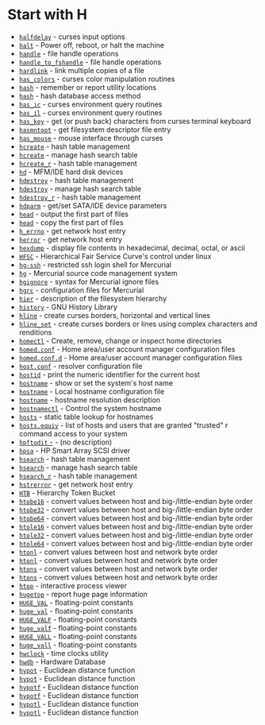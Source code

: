 # Start with H

- [`halfdelay`](https://www.man7.org/linux/man-pages/man3/halfdelay.3x.html) - curses input options
- [`halt`](https://www.man7.org/linux/man-pages/man8/halt.8.html) - Power off, reboot, or halt the machine
- [`handle`](https://www.man7.org/linux/man-pages/man3/handle.3.html) - file handle operations
- [`handle_to_fshandle`](https://www.man7.org/linux/man-pages/man3/handle_to_fshandle.3.html) - file handle operations
- [`hardlink`](https://www.man7.org/linux/man-pages/man1/hardlink.1.html) - link multiple copies of a file
- [`has_colors`](https://www.man7.org/linux/man-pages/man3/has_colors.3x.html) - curses color manipulation routines
- [`hash`](https://www.man7.org/linux/man-pages/man1/hash.1p.html) - remember or report utility locations
- [`hash`](https://www.man7.org/linux/man-pages/man3/hash.3.html) - hash database access method
- [`has_ic`](https://www.man7.org/linux/man-pages/man3/has_ic.3x.html) - curses environment query routines
- [`has_il`](https://www.man7.org/linux/man-pages/man3/has_il.3x.html) - curses environment query routines
- [`has_key`](https://www.man7.org/linux/man-pages/man3/has_key.3x.html) - get (or push back) characters from curses terminal keyboard
- [`hasmntopt`](https://www.man7.org/linux/man-pages/man3/hasmntopt.3.html) - get filesystem descriptor file entry
- [`has_mouse`](https://www.man7.org/linux/man-pages/man3/has_mouse.3x.html) - mouse interface through curses
- [`hcreate`](https://www.man7.org/linux/man-pages/man3/hcreate.3.html) - hash table management
- [`hcreate`](https://www.man7.org/linux/man-pages/man3/hcreate.3p.html) - manage hash search table
- [`hcreate_r`](https://www.man7.org/linux/man-pages/man3/hcreate_r.3.html) - hash table management
- [`hd`](https://www.man7.org/linux/man-pages/man4/hd.4.html) - MFM/IDE hard disk devices
- [`hdestroy`](https://www.man7.org/linux/man-pages/man3/hdestroy.3.html) - hash table management
- [`hdestroy`](https://www.man7.org/linux/man-pages/man3/hdestroy.3p.html) - manage hash search table
- [`hdestroy_r`](https://www.man7.org/linux/man-pages/man3/hdestroy_r.3.html) - hash table management
- [`hdparm`](https://www.man7.org/linux/man-pages/man8/hdparm.8.html) - get/set SATA/IDE device parameters
- [`head`](https://www.man7.org/linux/man-pages/man1/head.1.html) - output the first part of files
- [`head`](https://www.man7.org/linux/man-pages/man1/head.1p.html) - copy the first part of files
- [`h_errno`](https://www.man7.org/linux/man-pages/man3/h_errno.3.html) - get network host entry
- [`herror`](https://www.man7.org/linux/man-pages/man3/herror.3.html) - get network host entry
- [`hexdump`](https://www.man7.org/linux/man-pages/man1/hexdump.1.html) - display file contents in hexadecimal, decimal, octal, or ascii
- [`HFSC`](https://www.man7.org/linux/man-pages/man8/HFSC.8.html) - Hierarchical Fair Service Curve's control under linux
- [`hg-ssh`](https://www.man7.org/linux/man-pages/man8/hg-ssh.8.html) - restricted ssh login shell for Mercurial
- [`hg`](https://www.man7.org/linux/man-pages/man1/hg.1.html) - Mercurial source code management system
- [`hgignore`](https://www.man7.org/linux/man-pages/man5/hgignore.5.html) - syntax for Mercurial ignore files
- [`hgrc`](https://www.man7.org/linux/man-pages/man5/hgrc.5.html) - configuration files for Mercurial
- [`hier`](https://www.man7.org/linux/man-pages/man7/hier.7.html) - description of the filesystem hierarchy
- [`history`](https://www.man7.org/linux/man-pages/man3/history.3.html) - GNU History Library
- [`hline`](https://www.man7.org/linux/man-pages/man3/hline.3x.html) - create curses borders, horizontal and vertical lines
- [`hline_set`](https://www.man7.org/linux/man-pages/man3/hline_set.3x.html) - create curses borders or lines using complex characters and renditions
- [`homectl`](https://www.man7.org/linux/man-pages/man1/homectl.1.html) - Create, remove, change or inspect home directories
- [`homed.conf`](https://www.man7.org/linux/man-pages/man5/homed.conf.5.html) - Home area/user account manager configuration files
- [`homed.conf.d`](https://www.man7.org/linux/man-pages/man5/homed.conf.d.5.html) - Home area/user account manager configuration files
- [`host.conf`](https://www.man7.org/linux/man-pages/man5/host.conf.5.html) - resolver configuration file
- [`hostid`](https://www.man7.org/linux/man-pages/man1/hostid.1.html) - print the numeric identifier for the current host
- [`hostname`](https://www.man7.org/linux/man-pages/man1/hostname.1.html) - show or set the system's host name
- [`hostname`](https://www.man7.org/linux/man-pages/man5/hostname.5.html) - Local hostname configuration file
- [`hostname`](https://www.man7.org/linux/man-pages/man7/hostname.7.html) - hostname resolution description
- [`hostnamectl`](https://www.man7.org/linux/man-pages/man1/hostnamectl.1.html) - Control the system hostname
- [`hosts`](https://www.man7.org/linux/man-pages/man5/hosts.5.html) - static table lookup for hostnames
- [`hosts.equiv`](https://www.man7.org/linux/man-pages/man5/hosts.equiv.5.html) - list of hosts and users that are granted "trusted" r command access to your system
- [`hpftodit` -](https://www.man7.org/linux/man-pages/man1/hpftodit.1.html) - (no description)
- [`hpsa`](https://www.man7.org/linux/man-pages/man4/hpsa.4.html) - HP Smart Array SCSI driver
- [`hsearch`](https://www.man7.org/linux/man-pages/man3/hsearch.3.html) - hash table management
- [`hsearch`](https://www.man7.org/linux/man-pages/man3/hsearch.3p.html) - manage hash search table
- [`hsearch_r`](https://www.man7.org/linux/man-pages/man3/hsearch_r.3.html) - hash table management
- [`hstrerror`](https://www.man7.org/linux/man-pages/man3/hstrerror.3.html) - get network host entry
- [`HTB`](https://www.man7.org/linux/man-pages/man8/HTB.8.html) - Hierarchy Token Bucket
- [`htobe16`](https://www.man7.org/linux/man-pages/man3/htobe16.3.html) - convert values between host and big-/little-endian byte order
- [`htobe32`](https://www.man7.org/linux/man-pages/man3/htobe32.3.html) - convert values between host and big-/little-endian byte order
- [`htobe64`](https://www.man7.org/linux/man-pages/man3/htobe64.3.html) - convert values between host and big-/little-endian byte order
- [`htole16`](https://www.man7.org/linux/man-pages/man3/htole16.3.html) - convert values between host and big-/little-endian byte order
- [`htole32`](https://www.man7.org/linux/man-pages/man3/htole32.3.html) - convert values between host and big-/little-endian byte order
- [`htole64`](https://www.man7.org/linux/man-pages/man3/htole64.3.html) - convert values between host and big-/little-endian byte order
- [`htonl`](https://www.man7.org/linux/man-pages/man3/htonl.3.html) - convert values between host and network byte order
- [`htonl`](https://www.man7.org/linux/man-pages/man3/htonl.3p.html) - convert values between host and network byte order
- [`htons`](https://www.man7.org/linux/man-pages/man3/htons.3.html) - convert values between host and network byte order
- [`htons`](https://www.man7.org/linux/man-pages/man3/htons.3p.html) - convert values between host and network byte order
- [`htop`](https://www.man7.org/linux/man-pages/man1/htop.1.html) - interactive process viewer
- [`hugetop`](https://www.man7.org/linux/man-pages/man1/hugetop.1.html) - report huge page information
- [`HUGE_VAL`](https://www.man7.org/linux/man-pages/man3/HUGE_VAL.3.html) - floating-point constants
- [`huge_val`](https://www.man7.org/linux/man-pages/man3/huge_val.3.html) - floating-point constants
- [`HUGE_VALF`](https://www.man7.org/linux/man-pages/man3/HUGE_VALF.3.html) - floating-point constants
- [`huge_valf`](https://www.man7.org/linux/man-pages/man3/huge_valf.3.html) - floating-point constants
- [`HUGE_VALL`](https://www.man7.org/linux/man-pages/man3/HUGE_VALL.3.html) - floating-point constants
- [`huge_vall`](https://www.man7.org/linux/man-pages/man3/huge_vall.3.html) - floating-point constants
- [`hwclock`](https://www.man7.org/linux/man-pages/man8/hwclock.8.html) - time clocks utility
- [`hwdb`](https://www.man7.org/linux/man-pages/man7/hwdb.7.html) - Hardware Database
- [`hypot`](https://www.man7.org/linux/man-pages/man3/hypot.3.html) - Euclidean distance function
- [`hypot`](https://www.man7.org/linux/man-pages/man3/hypot.3p.html) - Euclidean distance function
- [`hypotf`](https://www.man7.org/linux/man-pages/man3/hypotf.3.html) - Euclidean distance function
- [`hypotf`](https://www.man7.org/linux/man-pages/man3/hypotf.3p.html) - Euclidean distance function
- [`hypotl`](https://www.man7.org/linux/man-pages/man3/hypotl.3.html) - Euclidean distance function
- [`hypotl`](https://www.man7.org/linux/man-pages/man3/hypotl.3p.html) - Euclidean distance function